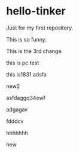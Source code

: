 # hello-tinker
Just for my first repository.

This is so funny.

This is the 3rd change.

this is pc test

this is1831
adsfa


new2

asfdaggq34ewf

adgagav

fdddcv

hhhhhhh

new
